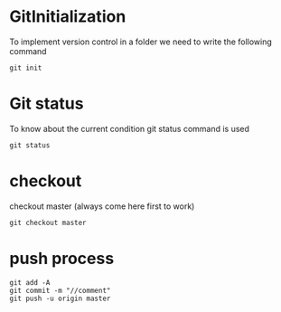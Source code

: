 # GitInitialization
To implement version control in a folder we need to write the following command
```
git init
```

# Git status
To know about the current condition git status command is used
```
git status
```

# checkout
checkout master (always come here first to work)
```
git checkout master
```

# push process
```
git add -A
git commit -m "//comment"
git push -u origin master
```